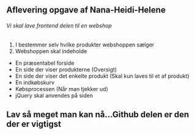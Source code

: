 ## **Aflevering opgave af Nana-Heidi-Helene**

###### Vi skal lave frontend delen til en webshop

  1. I bestemmer selv hvilke produkter webshoppen sælger
  2.  Webshoppen skal indeholde
  - En præsentabel forside
  - En side der viser produkterne (Oversigt)
  - En side der viser det enkelte produkt (Skal kun laves til et af produkt)
  -  En indkøbskurv
  - Købsprocessen (Når man tjekker ud)
  - jQuery skal anvendes på siden
  
## Lav så meget man kan nå...Github delen er den der er vigtigst